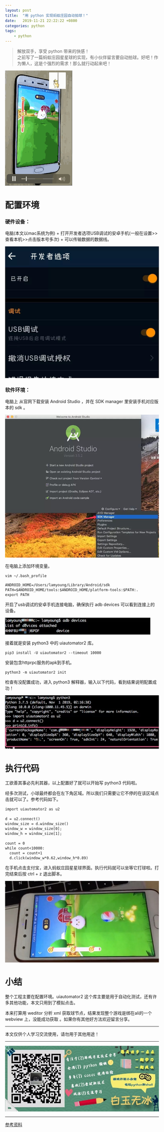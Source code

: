 ```yaml
---
layout: post
title:  "用 python 实现蚂蚁庄园自动拍球！"
date:   2019-11-21 22:22:22 +0800
categories: python
tags:
    - python
---
```

> 解放双手，享受 python 带来的快感！    
> 之前写了一篇蚂蚁庄园星星球的实现，有小伙伴留言要自动拍球。好吧！作为懒人，这是个强烈的需求！那么就行动起来吧！  

![](/img/in-post/201911/1121-result.gif)  

# 配置环境     

### 硬件设备：

电脑(本文以mac系统为例) + 打开开发者选项USB调试的安卓手机(一般在设置>>查看本机>>点击版本号多次) + 可以传输数据的数据线。  

![](/img/in-post/201911/1121-usb.png)  

### 软件环境：

电脑上 从官网下载安装 Android Studio ，并在 SDK manager 里安装手机对应版本的 sdk 。  

![](/img/in-post/201911/1121-sdk.png)  

在电脑上添加环境变量。  

```
vim ~/.bash_profile
```

```
ANDROID_HOME=/Users/lamyoung/Library/Android/sdk
PATH=$ANDROID_HOME/tools:$ANDROID_HOME/platform-tools:$PATH:.
export PATH
```

开启了usb调试的安卓手机连接电脑，确保执行 adb devices 可以看到连接上的设备。  

![](/img/in-post/201911/1121-adb.png)  

接着就是安装 python3 中的 uiautomator2 库。  

```
pip3 install -U uiautomator2 --timeout 10000
```

安装包含httprpc服务的apk到手机。  

```
python3 -m uiautomator2 init
```

检查有没配置成功，进入 python3 解释器，输入以下代码，看到结果说明配置成功！  

![](/img/in-post/201911/1121-uiauto.png)  

# 执行代码     

工欲善其事必先利其器，以上配置好了就可以开始写 python3 代码啦。   

经多次测试，小球最终都会在左下角区域。所以我们只需要让它不停的在该区域点击就可以了。参考代码如下。   

```
import uiautomator2 as u2

d = u2.connect()
window_size = d.window_size()
window_w = window_size[0];
window_h = window_size[1];

count = 0
while count<10000:
  count = count+1
  d.click(window_w*0.62,window_h*0.89)
```

在手机点击支付宝，进入蚂蚁庄园星星球界面。执行代码就可以坐等它打球啦。打完结束后按 ctrl + z 退出脚本。  

![](/img/in-post/201911/1121-bg.png)  

# 小结     

整个工程主要在配置环境。uiautomator2 这个库主要是用于自动化测试，还有许多其他功能，本文只用到了模拟点击。

本来打算用 weditor 分析 xml 获取球节点，结果发现整个游戏是绑在ali的一个 webview 上，没能成功获取 。如果你有其他好方法欢迎留言分享。


---  

本文仅供个人学习交流使用，请勿用于其他用途！

--- 

![](/img/in-post/bottom.png)  

---  

[参考资料](https://mp.weixin.qq.com/s/9B0IooKX4MTE6hmYGQSOuQ)  